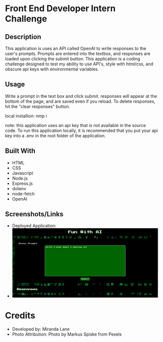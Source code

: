 # Front End Developer Intern Challenge

## Description
This application is uses an API called OpenAI to write responses to the user's prompts. Prompts are entered into the textbox, and responses are loaded upon clicking the submit button.  This application is a coding challenge designed to test my ability to use API's, style with html/css, and obscure api keys with environmental variables. 

## Usage
Write a prompt in the text box and click submit.  responses will appear at the bottom of the page, and are saved even if you reload.  To delete responses, hit the "clear responses" button. 

local installion: nmp i

note: this application uses an api key that is not available in the source code.  To run this application locally, it is recommended that you put your api key into a .env in the root folder of the application.

## Built With
* HTML
* CSS
* Javascript
* Node.js
* Express.js
* dotenv
* node-fetch
* OpenAI

## Screenshots/Links
* Deployed Application:
* ![alt text](public/assets/images/intern-challenge-screenshot.png)

# Credits
* Developed by: Miranda Lane
* Photo Attribution: Photo by Markus Spiske from Pexels
